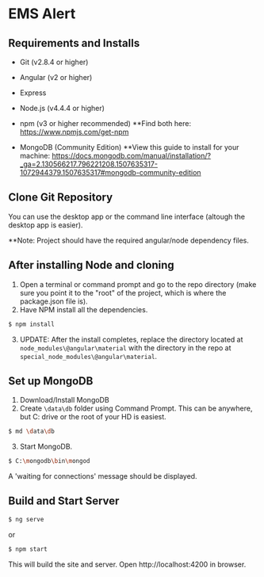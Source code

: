 # EMS Alert


## Requirements and Installs
- Git (v2.8.4 or higher)
- Angular (v2 or higher)
- Express

- Node.js (v4.4.4 or higher) 
- npm (v3 or higher recommended)
**Find both here: https://www.npmjs.com/get-npm

- MongoDB (Community Edition)
**View this guide to install for your machine: https://docs.mongodb.com/manual/installation/?_ga=2.130566217.796221208.1507635317-1072944379.1507635317#mongodb-community-edition


## Clone Git Repository
You can use the desktop app or the command line interface (altough the desktop app is easier). 

**Note: Project should have the required angular/node dependency files. 


## After installing Node and cloning
1. Open a terminal or command prompt and go to the repo directory (make sure you point it to the "root" of the project, which is where the package.json file is).
2. Have NPM install all the dependencies.
```bash
$ npm install
```
3. UPDATE: After the install completes, replace the directory located at `node_modules\@angular\material` with the directory in the repo at `special_node_modules\@angular\material`.


## Set up MongoDB
1. Download/Install MongoDB
2. Create `\data\db` folder using Command Prompt.  This can be anywhere, but C: drive or the root of your HD is easiest.
```bash
$ md \data\db
```
3. Start MongoDB.
```bash
$ C:\mongodb\bin\mongod
```
A 'waiting for connections' message should be displayed.


## Build and Start Server
```bash
$ ng serve
```
or
```bash
$ npm start
```
This will build the site and server. Open http://localhost:4200 in browser.
